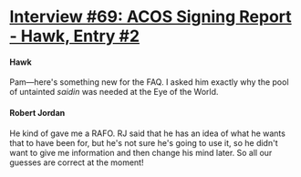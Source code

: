 # [Interview #69: ACOS Signing Report - Hawk, Entry #2](https://www.theoryland.com/intvmain.php?i=69#2)

#### Hawk

Pam—here's something new for the FAQ. I asked him exactly why the pool of untainted
*saidin*
was needed at the Eye of the World.

#### Robert Jordan

He kind of gave me a RAFO. RJ said that he has an idea of what he wants that to have been for, but he's not sure he's going to use it, so he didn't want to give me information and then change his mind later. So all our guesses are correct at the moment!


